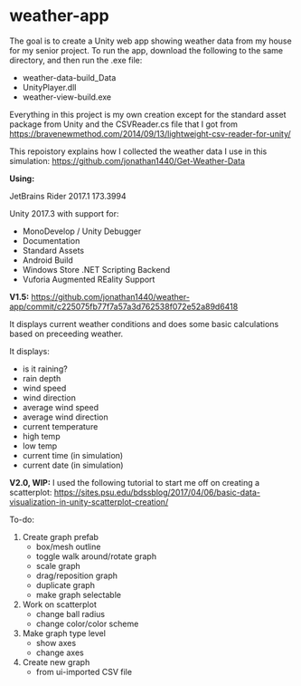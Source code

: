 # weather-app

The goal is to create a Unity web app showing weather data from my house for my senior project. To run the app, download the following to the same directory, and then run the .exe file:
- weather-data-build_Data
- UnityPlayer.dll
- weather-view-build.exe

Everything in this project is my own creation except for the standard asset package from Unity and the CSVReader.cs file that I got from https://bravenewmethod.com/2014/09/13/lightweight-csv-reader-for-unity/

This repoistory explains how I collected the weather data I use in this simulation: https://github.com/jonathan1440/Get-Weather-Data

**Using:**

JetBrains Rider 2017.1 173.3994

Unity 2017.3 with support for:
- MonoDevelop / Unity Debugger
- Documentation
- Standard Assets
- Android Build
- Windows Store .NET Scripting Backend
- Vuforia Augmented REality Support

**V1.5:**
https://github.com/jonathan1440/weather-app/commit/c225075fb77f7a57a3d762538f072e52a89d6418

It displays current weather conditions and does some basic calculations based on preceeding weather.

It displays:
- is it raining?
- rain depth
- wind speed
- wind direction
- average wind speed
- average wind direction
- current temperature
- high temp
- low temp
- current time (in simulation)
- current date (in simulation)

**V2.0, WIP:**
I used the following tutorial to start me off on creating a scatterplot:
https://sites.psu.edu/bdssblog/2017/04/06/basic-data-visualization-in-unity-scatterplot-creation/

To-do:
1. Create graph prefab
   - box/mesh outline
   - toggle walk around/rotate graph
   - scale graph
   - drag/reposition graph
   - duplicate graph
   - make graph selectable
2. Work on scatterplot
   - change ball radius
   - change color/color scheme
3. Make graph type level
   - show axes
   - change axes
4. Create new graph
   - from ui-imported CSV file
